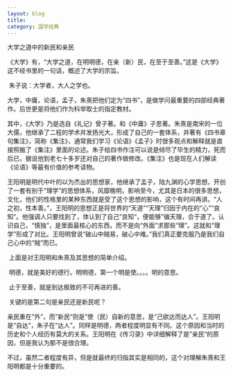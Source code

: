 ```yaml
---
layout: blog  
title:   
category: 国学经典
---
```


大学之道中的新民和亲民

​      《大学》有，“大学之道，在明明德，在亲（新）民，在至于至善。”这是《大学》这不经书里的一句话，概述了大学的宗旨。

​          朱子说：大学者，大人之学也。

​         大学，中庸，论语，孟子，朱熹把他们定为“四书”，是做学问最重要的四部经典著作。后世更是将他们作为科举取士的指定教材。

​        其中，《大学》乃是选自《礼记》曾子著。和《中庸》子思著。朱熹是南宋的一位大儒，他继承了二程的学术并发扬光大，形成了自己的一套体系，并著有《四书章句集注》，简称《集注》，通常我们学习《论语》《孟子》时很多观点和解释就是直接照搬了《集注》里面的论述。朱子给四书作注可以说是倾尽了毕生的精力，死而后已，据说他到老七十多岁还对自己的著作做修改。《集注》也是现在人们解读《论语》等最有价值的参考读物。

​       王阳明是明代中叶的以为杰出的思想家，他继承了孟子，陆九渊的心学思想，开创了一套有别于“理学”的思想体系，风靡晚明，影响至今，尤其是日本的很多思想，文化，他们的性格里的某种东西就是受了这个思想的影响，这个有时间再讲。“人之初，性本善。”，王阳明的思想正是将世界的“天道”“天理”归因于内在的“心”“良知”。他强调人只要找到了，体认到了自己”良知“，便能够”循天理，合于道了。认识自己，“慎独”，是里面最核心的东西，而不是向“外面”求那些“理”。这就和“理学”形成了对比。王阳明曾说“破山中贼易，破心中难。”我们真正要克服乃是我们自己心中的“贼”而已。

​       上面是对王阳明和朱熹及其思想的简单介绍。

​       明德，就是美好的德行。明明德，第一个明是使。。。。明的意思。

​      止于至善，就是到达极致的不可再进的善。

​     关键的是第二句是亲民还是新民呢？

​     亲民重在”外“，而”新民“则是”使（民）自新的意思，是“己欲达而达人”。王阳明是“自达”，朱子在“达人”。同样是明德，两者程度明显有不同。这个原因和当时的历史和个人经历有莫大的关系。王阳明在《传习录》中详细解释了是”亲民“的原因，但是我认为那不是很合理。

​       不过，虽然二者程度有异，但是就最终的归指其实是相同的，这个对理解朱熹和王阳明都是十分重要的。